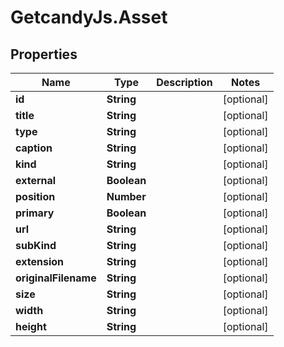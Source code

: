 # GetcandyJs.Asset

## Properties

Name | Type | Description | Notes
------------ | ------------- | ------------- | -------------
**id** | **String** |  | [optional] 
**title** | **String** |  | [optional] 
**type** | **String** |  | [optional] 
**caption** | **String** |  | [optional] 
**kind** | **String** |  | [optional] 
**external** | **Boolean** |  | [optional] 
**position** | **Number** |  | [optional] 
**primary** | **Boolean** |  | [optional] 
**url** | **String** |  | [optional] 
**subKind** | **String** |  | [optional] 
**extension** | **String** |  | [optional] 
**originalFilename** | **String** |  | [optional] 
**size** | **String** |  | [optional] 
**width** | **String** |  | [optional] 
**height** | **String** |  | [optional] 


